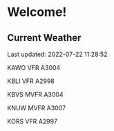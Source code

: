 # Welcome!

## Current Weather

Last updated: 2022-07-22 11:28:52

KAWO VFR A3004

KBLI VFR A2998

KBVS MVFR A3004

KNUW MVFR A3007

KORS VFR A2997


